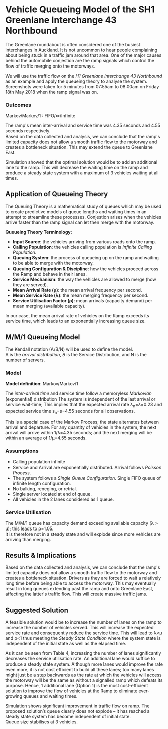 # Vehicle Queueing Model of the SH1 Greenlane Interchange 43 Northbound

The Greenlane roundabout is often considered one of the busiest interchanges in Auckland. 
It is not uncommon to hear people complaining about being stuck in a traffic jam around that area.
One of the major causes behind the automobile conjestion are the ramp signals which control the flow of traffic merging onto 
the motorways.

We will use the traffic flow on the <i>H1 Greenlane Interchange 43 Northbound</i> as an example and apply the queueing theory to analyse the system.
Screenshots were taken for 5 minutes from 07:55am to 08:00am on Friday 18th May 2018 when the ramp signal was on.

### Outcomes
Markov/Markov/1 : FIFO/∞/Infinite

The ramp's mean inter-arrival and service time was 4.35 seconds and 4.55 seconds respectively.<br>
Based on the data collected and analysis, we can conclude that the ramp's limited capacity does not allow a smooth traffic flow 
to the motorway and creates a bottleneck situation. This may extend the queue to Greenlane East.

Simulation showed that the optimal solution would be to add an additional lane to the ramp. 
This will decrease the waiting time on the ramp and produce a steady state system with a maximum of 3 vehicles waiting at all times.

## Application of Queueing Theory
The Queuing Theory is a mathematical study of queues which may be used to create predictive models of queue lengths and 
waiting times in an attempt to streamline these processes. 
Conjestion arises when the vehicles arrive faster than the ramp signal can let then merge with the motorway. 

<b>Queueing Theory Terminology:</b>
* <b>Input Source</b>: the vehicles arriving from various roads onto the ramp. 
* <b>Calling Population</b>: the vehicles calling population is <i>Infinite Calling Population</i>.
* <b>Queuing System</b>: the process of queueing up on the ramp and waiting to be able to merge with the motorway.
* <b>Queuing Configuration & Discipline</b>: how the vehicles proceed across the Ramp and behave in their lanes.
* <b>Service Mechanism</b>: the way the vehicles are allowed to merge (how they are served).
* <b>Mean Arrival Rate (μ)</b>: the mean arrival frequency per second.
* <b>Mean Service Rate (λ)</b>: the mean merging frequency per second.
* <b>Service Utilisation Factor (ρ)</b>: mean arrivals (capacity demand) per mean merging (available capacity).

In our case, the mean arrival rate of vehicles on the Ramp exceeds its service time, which leads to an exponentially increasing queue size.

## M/M/1 Queueing Model
The Kendall notation (A/B/N) will be used to define the model. <br>
A is the <i>arrival distribution</i>, <i>B</i> is the Service Distribution</i>, and </i>N</i> is the number of servers.

### Model
<b>Model definition</b>: Markov/Markov/1

The <i>inter-arrival time </i> and </i>service time</i> follow a memoryless <i>Markovian</i> (exponential) distribution
The system is independent of the last arrival or service wait-time; 
This implies that the expected arrival rate λ<sub>n</sub>=λ=0.23 and expected service time s<sub>n</sub>=s=4.55 seconds for all observations. 

This is a special case of the Markov Process; the state alternates between arrival and departure. 
For any quantity of vehicles in the system, the next arrival will arrive within 1/λ=4.35 seconds; 
and the next merging will be within an average of 1/μ=4.55 seconds.

### Assumptions
* Calling population infinite
* Service and Arrival are exponentially distributed. Arrival follows <i>Poisson Process</i>.
* The system follows a <i>Single Queue Configuration</i>. Single FIFO queue of infinite length configuration.
* No balking, reneging, or retrial.
* Single server located at end of queue.
* All vehicles in the 2 lanes considered as 1 queue.

### Service Utilisation
The M/M/1 queue has capacity demand exceeding available capacity (λ > μ); this leads to ρ=1.05. <br>
It is therefore not in a steady state and will explode since more vehicles are arriving than merging.

## Results & Implications
Based on the data collected and analysis, we can conclude that the ramp's limited capacity does not allow a smooth traffic flow 
to the motorway and creates a bottleneck situation. 
Drivers as they are forced to wait a relatively long time before being able to access the motorway. 
This may eventually result in long queues extending past the ramp and onto Greenlane East, affecting the latter's traffic flow. 
This will create massive traffic jams.

## Suggested Solution
A feasible solution would be to increase the number of lanes on the ramp to increase the number of vehicles served. 
This will increase the expected service rate and consequently reduce the service time. 
This will lead to λ<μ and ρ<1 thus meeting the <i>Steady State Condition</i> 
where the system state is independent of the initial state as well as the elapsed time.

As it can be seen from Table 4, increasing the number of lanes significantly decreases the service utilisation rate. 
An additional lane would suffice to produce a steady state system. 
Although more lanes would improve the rate even more, it is not cost efficient to build all these lanes; 
too many lanes might just be a step backwards as the rate at which the vehicles will access the motorway will be the same as without a signalled ramp 
which defeats its purpose. 
Hence, 1 additional lane (Option 1) is the most cost-efficient solution to improve the flow of vehicles at the Ramp to eliminate 
ever-growing queues and waiting times.

Simulation shows significant improvement in traffic flow on ramp. 
The proposed solution’s queue clearly does not explode – it has reached a steady state system has become independent of initial state. <br>
Queue size stabilises at 3 vehicles.
